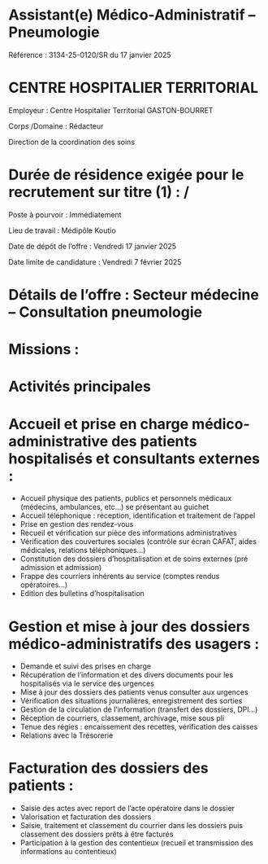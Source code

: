 # Assistant(e) Médico-Administratif – Pneumologie

Référence : 3134-25-0120/SR du 17 janvier 2025

# CENTRE HOSPITALIER TERRITORIAL

Employeur : Centre Hospitalier Territorial GASTON-BOURRET

Corps /Domaine : Rédacteur

Direction de la coordination des soins

# Durée de résidence exigée pour le recrutement sur titre (1) : /

Poste à pourvoir : Immédiatement

Lieu de travail : Médipôle Koutio

Date de dépôt de l’offre : Vendredi 17 janvier 2025

Date limite de candidature : Vendredi 7 février 2025

# Détails de l’offre : Secteur médecine – Consultation pneumologie

# Missions :

# Activités principales

# Accueil et prise en charge médico-administrative des patients hospitalisés et consultants externes :

- Accueil physique des patients, publics et personnels médicaux (médecins, ambulances, etc…) se présentant au guichet
- Accueil téléphonique : réception, identification et traitement de l’appel
- Prise en gestion des rendez-vous
- Recueil et vérification sur pièce des informations administratives
- Vérification des couvertures sociales (contrôle sur écran CAFAT, aides médicales, relations téléphoniques...)
- Constitution des dossiers d’hospitalisation et de soins externes (pré admission et admission)
- Frappe des courriers inhérents au service (comptes rendus opératoires…)
- Edition des bulletins d’hospitalisation

# Gestion et mise à jour des dossiers médico-administratifs des usagers :

- Demande et suivi des prises en charge
- Récupération de l’information et des divers documents pour les hospitalisés via le service des urgences
- Mise à jour des dossiers des patients venus consulter aux urgences
- Vérification des situations journalières, enregistrement des sorties
- Gestion de la circulation de l’information (transfert des dossiers, DPI…)
- Réception de courriers, classement, archivage, mise sous pli
- Tenue des régies : encaissement des recettes, vérification des caisses
- Relations avec la Trésorerie

# Facturation des dossiers des patients :

- Saisie des actes avec report de l’acte opératoire dans le dossier
- Valorisation et facturation des dossiers
- Saisie, traitement et classement du courrier dans les dossiers puis classement des dossiers prêts à être facturés
- Participation à la gestion des contentieux (recueil et transmission des informations au contentieux)